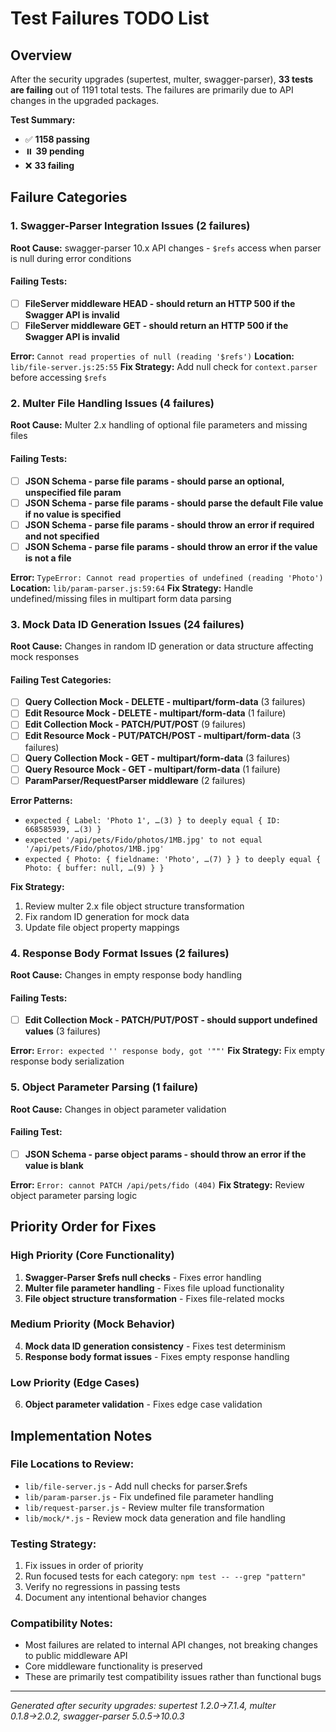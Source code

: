 # Test Failures TODO List

## Overview
After the security upgrades (supertest, multer, swagger-parser), **33 tests are failing** out of 1191 total tests.
The failures are primarily due to API changes in the upgraded packages.

**Test Summary:**
- ✅ **1158 passing** 
- ⏸️ **39 pending**
- ❌ **33 failing**

## Failure Categories

### 1. Swagger-Parser Integration Issues (2 failures)
**Root Cause:** swagger-parser 10.x API changes - `$refs` access when parser is null during error conditions

#### Failing Tests:
- [ ] **FileServer middleware HEAD - should return an HTTP 500 if the Swagger API is invalid**
- [ ] **FileServer middleware GET - should return an HTTP 500 if the Swagger API is invalid** 

**Error:** `Cannot read properties of null (reading '$refs')`
**Location:** `lib/file-server.js:25:55`
**Fix Strategy:** Add null check for `context.parser` before accessing `$refs`

### 2. Multer File Handling Issues (4 failures)  
**Root Cause:** Multer 2.x handling of optional file parameters and missing files

#### Failing Tests:
- [ ] **JSON Schema - parse file params - should parse an optional, unspecified file param**
- [ ] **JSON Schema - parse file params - should parse the default File value if no value is specified**
- [ ] **JSON Schema - parse file params - should throw an error if required and not specified**
- [ ] **JSON Schema - parse file params - should throw an error if the value is not a file**

**Error:** `TypeError: Cannot read properties of undefined (reading 'Photo')`
**Location:** `lib/param-parser.js:59:64`
**Fix Strategy:** Handle undefined/missing files in multipart form data parsing

### 3. Mock Data ID Generation Issues (24 failures)
**Root Cause:** Changes in random ID generation or data structure affecting mock responses

#### Failing Test Categories:
- [ ] **Query Collection Mock - DELETE - multipart/form-data** (3 failures)
- [ ] **Edit Resource Mock - DELETE - multipart/form-data** (1 failure)  
- [ ] **Edit Collection Mock - PATCH/PUT/POST** (9 failures)
- [ ] **Edit Resource Mock - PUT/PATCH/POST - multipart/form-data** (3 failures)
- [ ] **Query Collection Mock - GET - multipart/form-data** (3 failures)
- [ ] **Query Resource Mock - GET - multipart/form-data** (1 failure)
- [ ] **ParamParser/RequestParser middleware** (2 failures)

**Error Patterns:**
- `expected { Label: 'Photo 1', …(3) } to deeply equal { ID: 668585939, …(3) }`
- `expected '/api/pets/Fido/photos/1MB.jpg' to not equal '/api/pets/Fido/photos/1MB.jpg'`
- `expected { Photo: { fieldname: 'Photo', …(7) } } to deeply equal { Photo: { buffer: null, …(9) } }`

**Fix Strategy:** 
1. Review multer 2.x file object structure transformation
2. Fix random ID generation for mock data  
3. Update file object property mappings

### 4. Response Body Format Issues (2 failures)
**Root Cause:** Changes in empty response body handling

#### Failing Tests:
- [ ] **Edit Collection Mock - PATCH/PUT/POST - should support undefined values** (3 failures)

**Error:** `Error: expected '' response body, got '""'`
**Fix Strategy:** Fix empty response body serialization

### 5. Object Parameter Parsing (1 failure)
**Root Cause:** Changes in object parameter validation

#### Failing Test:
- [ ] **JSON Schema - parse object params - should throw an error if the value is blank**

**Error:** `Error: cannot PATCH /api/pets/fido (404)`
**Fix Strategy:** Review object parameter parsing logic

## Priority Order for Fixes

### High Priority (Core Functionality)
1. **Swagger-Parser $refs null checks** - Fixes error handling
2. **Multer file parameter handling** - Fixes file upload functionality
3. **File object structure transformation** - Fixes file-related mocks

### Medium Priority (Mock Behavior)  
4. **Mock data ID generation consistency** - Fixes test determinism
5. **Response body format issues** - Fixes empty response handling

### Low Priority (Edge Cases)
6. **Object parameter validation** - Fixes edge case validation

## Implementation Notes

### File Locations to Review:
- `lib/file-server.js` - Add null checks for parser.$refs
- `lib/param-parser.js` - Fix undefined file parameter handling  
- `lib/request-parser.js` - Review multer file transformation
- `lib/mock/*.js` - Review mock data generation and file handling

### Testing Strategy:
1. Fix issues in order of priority
2. Run focused tests for each category: `npm test -- --grep "pattern"`
3. Verify no regressions in passing tests
4. Document any intentional behavior changes

### Compatibility Notes:
- Most failures are related to internal API changes, not breaking changes to public middleware API
- Core middleware functionality is preserved
- These are primarily test compatibility issues rather than functional bugs

---

*Generated after security upgrades: supertest 1.2.0→7.1.4, multer 0.1.8→2.0.2, swagger-parser 5.0.5→10.0.3*